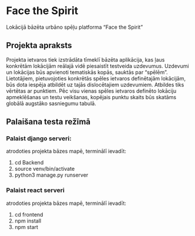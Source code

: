 # Face the Spirit

 Lokācijā bāzēta urbāno spēļu platforma
“Face the Spirit”


## Projekta apraksts

Projekta ietvaros tiek izstrādāta tīmeklī bāzēta aplikācija, kas ļaus konkrētām lokācijām reālajā vidē piesaistīt testveida uzdevumus. Uzdevumi un lokācijas būs apvienoti tematiskās kopās, sauktās par “spēlēm”. Lietotājiem, pietuvojoties konkrētās spēles ietvaros definētajām lokācijām, būs dota iespēja atbildēt uz tajās dislocētajiem uzdevumiem. Atbildes tiks vērtētas ar punktiem. Pēc visu vienas spēles ietvaros definēto lokāciju apmeklēšanas un testu veikšanas, kopējais punktu skaits būs skatāms globālā augstāko sasniegumu tabulā. 

## Palaišana testa režīmā

### Palaist django serveri:
atrodoties projekta bāzes mapē, terminālī ievadīt:
1. cd Backend
2. source venv/bin/activate
3. python3 manage.py runserver

### Palaist react serveri  
atrodoties projekta bāzes mapē, terminālī ievadīt:
1. cd frontend
2. npm install
2. npm start

 
